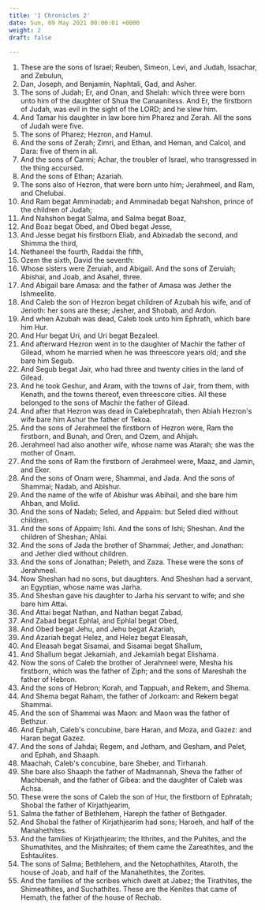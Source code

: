 ```yaml
---
title: '1 Chronicles 2'
date: Sun, 09 May 2021 00:00:01 +0000
weight: 2
draft: false
  
---
```


1. These are the sons of Israel; Reuben, Simeon, Levi, and Judah, Issachar, and Zebulun,
2. Dan, Joseph, and Benjamin, Naphtali, Gad, and Asher.
3. The sons of Judah; Er, and Onan, and Shelah: which three were born unto him of the daughter of Shua the Canaanitess. And Er, the firstborn of Judah, was evil in the sight of the LORD; and he slew him.
4. And Tamar his daughter in law bore him Pharez and Zerah. All the sons of Judah were five.
5. The sons of Pharez; Hezron, and Hamul.
6. And the sons of Zerah; Zimri, and Ethan, and Heman, and Calcol, and Dara: five of them in all.
7. And the sons of Carmi; Achar, the troubler of Israel, who transgressed in the thing accursed.
8. And the sons of Ethan; Azariah.
9. The sons also of Hezron, that were born unto him; Jerahmeel, and Ram, and Chelubai.
10. And Ram begat Amminadab; and Amminadab begat Nahshon, prince of the children of Judah;
11. And Nahshon begat Salma, and Salma begat Boaz,
12. And Boaz begat Obed, and Obed begat Jesse,
13. And Jesse begat his firstborn Eliab, and Abinadab the second, and Shimma the third,
14. Nethaneel the fourth, Raddai the fifth,
15. Ozem the sixth, David the seventh:
16. Whose sisters were Zeruiah, and Abigail. And the sons of Zeruiah; Abishai, and Joab, and Asahel, three.
17. And Abigail bare Amasa: and the father of Amasa was Jether the Ishmeelite.
18. And Caleb the son of Hezron begat children of Azubah his wife, and of Jerioth: her sons are these; Jesher, and Shobab, and Ardon.
19. And when Azubah was dead, Caleb took unto him Ephrath, which bare him Hur.
20. And Hur begat Uri, and Uri begat Bezaleel.
21. And afterward Hezron went in to the daughter of Machir the father of Gilead, whom he married when he was threescore years old; and she bare him Segub.
22. And Segub begat Jair, who had three and twenty cities in the land of Gilead.
23. And he took Geshur, and Aram, with the towns of Jair, from them, with Kenath, and the towns thereof, even threescore cities. All these belonged to the sons of Machir the father of Gilead.
24. And after that Hezron was dead in Calebephratah, then Abiah Hezron's wife bare him Ashur the father of Tekoa.
25. And the sons of Jerahmeel the firstborn of Hezron were, Ram the firstborn, and Bunah, and Oren, and Ozem, and Ahijah.
26. Jerahmeel had also another wife, whose name was Atarah; she was the mother of Onam.
27. And the sons of Ram the firstborn of Jerahmeel were, Maaz, and Jamin, and Eker.
28. And the sons of Onam were, Shammai, and Jada. And the sons of Shammai; Nadab, and Abishur.
29. And the name of the wife of Abishur was Abihail, and she bare him Ahban, and Molid.
30. And the sons of Nadab; Seled, and Appaim: but Seled died without children.
31. And the sons of Appaim; Ishi. And the sons of Ishi; Sheshan. And the children of Sheshan; Ahlai.
32. And the sons of Jada the brother of Shammai; Jether, and Jonathan: and Jether died without children.
33. And the sons of Jonathan; Peleth, and Zaza. These were the sons of Jerahmeel.
34. Now Sheshan had no sons, but daughters. And Sheshan had a servant, an Egyptian, whose name was Jarha.
35. And Sheshan gave his daughter to Jarha his servant to wife; and she bare him Attai.
36. And Attai begat Nathan, and Nathan begat Zabad,
37. And Zabad begat Ephlal, and Ephlal begat Obed,
38. And Obed begat Jehu, and Jehu begat Azariah,
39. And Azariah begat Helez, and Helez begat Eleasah,
40. And Eleasah begat Sisamai, and Sisamai begat Shallum,
41. And Shallum begat Jekamiah, and Jekamiah begat Elishama.
42. Now the sons of Caleb the brother of Jerahmeel were, Mesha his firstborn, which was the father of Ziph; and the sons of Mareshah the father of Hebron.
43. And the sons of Hebron; Korah, and Tappuah, and Rekem, and Shema.
44. And Shema begat Raham, the father of Jorkoam: and Rekem begat Shammai.
45. And the son of Shammai was Maon: and Maon was the father of Bethzur.
46. And Ephah, Caleb's concubine, bare Haran, and Moza, and Gazez: and Haran begat Gazez.
47. And the sons of Jahdai; Regem, and Jotham, and Gesham, and Pelet, and Ephah, and Shaaph.
48. Maachah, Caleb's concubine, bare Sheber, and Tirhanah.
49. She bare also Shaaph the father of Madmannah, Sheva the father of Machbenah, and the father of Gibea: and the daughter of Caleb was Achsa.
50. These were the sons of Caleb the son of Hur, the firstborn of Ephratah; Shobal the father of Kirjathjearim,
51. Salma the father of Bethlehem, Hareph the father of Bethgader.
52. And Shobal the father of Kirjathjearim had sons; Haroeh, and half of the Manahethites.
53. And the families of Kirjathjearim; the Ithrites, and the Puhites, and the Shumathites, and the Mishraites; of them came the Zareathites, and the Eshtaulites.
54. The sons of Salma; Bethlehem, and the Netophathites, Ataroth, the house of Joab, and half of the Manahethites, the Zorites.
55. And the families of the scribes which dwelt at Jabez; the Tirathites, the Shimeathites, and Suchathites. These are the Kenites that came of Hemath, the father of the house of Rechab.
